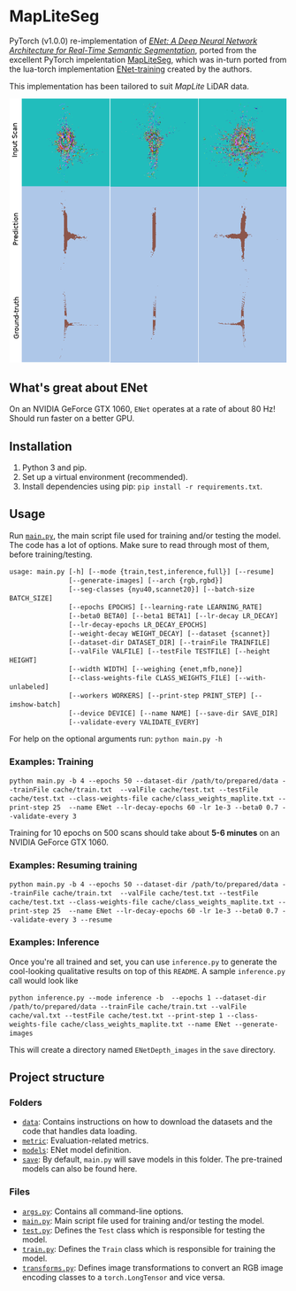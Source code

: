 # MapLiteSeg

PyTorch (v1.0.0) re-implementation of [*ENet: A Deep Neural Network Architecture for Real-Time Semantic Segmentation*](https://arxiv.org/abs/1606.02147), ported from the excellent PyTorch impelentation [MapLiteSeg](https://github.com/davidtvs/PyTorch-ENet), which was in-turn ported from the lua-torch implementation [ENet-training](https://github.com/e-lab/ENet-training) created by the authors.

This implementation has been tailored to suit _MapLite_ LiDAR data.

<p align="center">
     <img src="images/maplite_demo.png">
</p>


## What's great about ENet

On an NVIDIA GeForce GTX 1060, `ENet` operates at a rate of about 80 Hz! Should run faster on a better GPU.


## Installation

1. Python 3 and pip.
2. Set up a virtual environment (recommended).
3. Install dependencies using pip: ``pip install -r requirements.txt``.


## Usage

Run [``main.py``](https://github.com/krrish94/MapLiteSeg/blob/master/main.py), the main script file used for training and/or testing the model. The code has a lot of options. Make sure to read through most of them, before training/testing.

```
usage: main.py [-h] [--mode {train,test,inference,full}] [--resume]
               [--generate-images] [--arch {rgb,rgbd}]
               [--seg-classes {nyu40,scannet20}] [--batch-size BATCH_SIZE]
               [--epochs EPOCHS] [--learning-rate LEARNING_RATE]
               [--beta0 BETA0] [--beta1 BETA1] [--lr-decay LR_DECAY]
               [--lr-decay-epochs LR_DECAY_EPOCHS]
               [--weight-decay WEIGHT_DECAY] [--dataset {scannet}]
               [--dataset-dir DATASET_DIR] [--trainFile TRAINFILE]
               [--valFile VALFILE] [--testFile TESTFILE] [--height HEIGHT]
               [--width WIDTH] [--weighing {enet,mfb,none}]
               [--class-weights-file CLASS_WEIGHTS_FILE] [--with-unlabeled]
               [--workers WORKERS] [--print-step PRINT_STEP] [--imshow-batch]
               [--device DEVICE] [--name NAME] [--save-dir SAVE_DIR]
               [--validate-every VALIDATE_EVERY]
```

For help on the optional arguments run: ``python main.py -h``


### Examples: Training

```
python main.py -b 4 --epochs 50 --dataset-dir /path/to/prepared/data --trainFile cache/train.txt  --valFile cache/test.txt --testFile cache/test.txt --class-weights-file cache/class_weights_maplite.txt --print-step 25  --name ENet --lr-decay-epochs 60 -lr 1e-3 --beta0 0.7 --validate-every 3
```

Training for 10 epochs on 500 scans should take about **5-6 minutes** on an NVIDIA GeForce GTX 1060.


### Examples: Resuming training

```
python main.py -b 4 --epochs 50 --dataset-dir /path/to/prepared/data --trainFile cache/train.txt  --valFile cache/test.txt --testFile cache/test.txt --class-weights-file cache/class_weights_maplite.txt --print-step 25  --name ENet --lr-decay-epochs 60 -lr 1e-3 --beta0 0.7 --validate-every 3 --resume
```


### Examples: Inference

Once you're all trained and set, you can use `inference.py` to generate the cool-looking qualitative results on top of this `README`. A sample `inference.py` call would look like

```
python inference.py --mode inference -b  --epochs 1 --dataset-dir /path/to/prepared/data --trainFile cache/train.txt --valFile cache/val.txt --testFile cache/test.txt --print-step 1 --class-weights-file cache/class_weights_maplite.txt --name ENet --generate-images
```

This will create a directory named `ENetDepth_images` in the `save` directory.


## Project structure

### Folders

- [``data``](https://github.com/krrish94/MapLiteSeg/tree/master/data): Contains instructions on how to download the datasets and the code that handles data loading.
- [``metric``](https://github.com/krrish94/MapLiteSeg/tree/master/metric): Evaluation-related metrics.
- [``models``](https://github.com/krrish94/MapLiteSeg/tree/master/models): ENet model definition.
- [``save``](https://github.com/krrish94/MapLiteSeg/tree/master/save): By default, ``main.py`` will save models in this folder. The pre-trained models can also be found here.

### Files

- [``args.py``](https://github.com/krrish94/MapLiteSeg/blob/master/args.py): Contains all command-line options.
- [``main.py``](https://github.com/krrish94/MapLiteSeg/blob/master/main.py): Main script file used for training and/or testing the model.
- [``test.py``](https://github.com/krrish94/MapLiteSeg/blob/master/test.py): Defines the ``Test`` class which is responsible for testing the model.
- [``train.py``](https://github.com/krrish94/MapLiteSeg/blob/master/train.py): Defines the ``Train`` class which is responsible for training the model.
- [``transforms.py``](https://github.com/krrish94/MapLiteSeg/blob/master/transforms.py): Defines image transformations to convert an RGB image encoding classes to a ``torch.LongTensor`` and vice versa.
